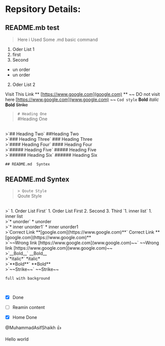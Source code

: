 # Repsitory Details:
## README.mb test

> Here i Used Some .md basic command

1. Oder List 1
 1. first
 2. Second
  * un order
  * un order
2. Oder List 2

Visit This Link ** [https://www.google.com](google.com) **
~~ DO not visit here [https://www.google.com](www.google.com) ~~
` Cod style `
__Bold__
*italic*
**Bold**
~~Strike~~
>`# Heading One`  
#Heading One  
</br>
>`## Heading Two`  
##Heading Two  
</br>
>`### Heading Three`  
### Heading Three  
</br>
>`#### Heading Four`  
#### Heading Four  
</br>
>`##### Heading Five`  
##### Heading Five  
</br>
>`###### Heading Six`  
###### Heading Six  
</br>


`## README.md  Syntex `  
## README.md  Syntex 

>`> Qoute Style`  
Qoute Style  

<br/>
>` 1. Order List First`  
1. Order List First  
2. Second  
3. Third  
 `1. inner list`
 1. inner list  


<br/>
>`* unorder`  
* unorder  <br/>
>`* inner unorder1`  
 * inner unorder1

<br/>
>`Correct Link **[google.com](https://www.google.com)**`  
Correct Link **[google.com](https://www.google.com)**  

<br/>
>`~~Wrong link [https://www.google.com](www.google.com)~~`  
~~Wrong link [https://www.google.com](www.google.com)~~  

<br/>
>`__Bold__`   
__Bold__  

<br/>
>`*italic*`  
*italic*  

<br/>
>`**Bold**`  
**Bold** 

<br/>
>`~~Strike~~`  
~~Strike~~  

>
```
full with background
```  
<br/>

- [x] Done  
- [ ] Reamin content
- [x] Home Done  


@MuhammadAsifShaikh :+1:

Hello world

